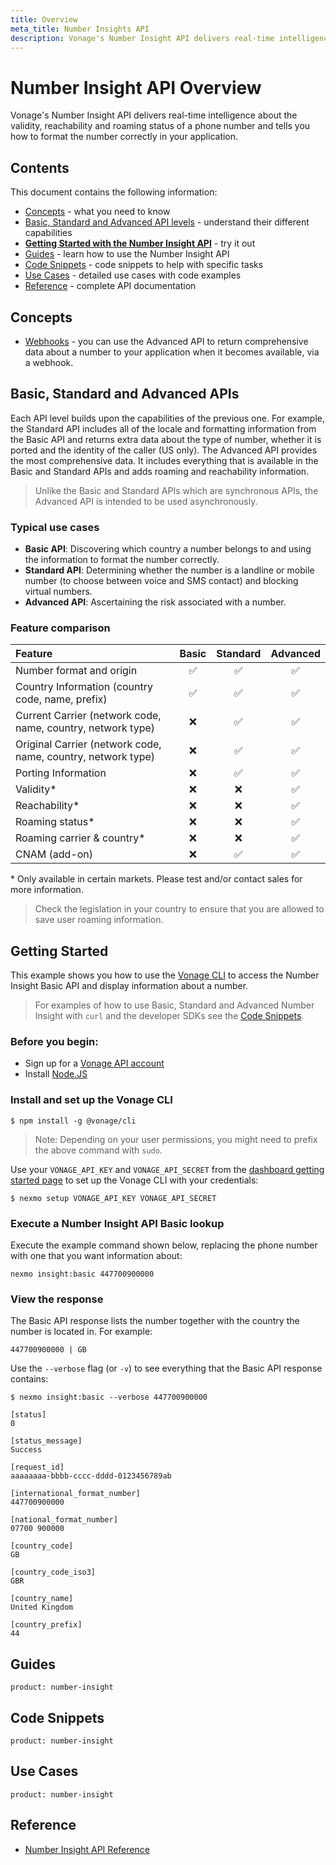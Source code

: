```yaml
---
title: Overview
meta_title: Number Insights API
description: Vonage's Number Insight API delivers real-time intelligence about the validity, reachability and roaming status of a phone number and tells you how to format the number correctly in your application.
---
```


# Number Insight API Overview

Vonage's Number Insight API delivers real-time intelligence about the validity, reachability and roaming status of a phone number and tells you how to format the number correctly in your application.

## Contents
This document contains the following information:

- [Concepts](#concepts) - what you need to know
- [Basic, Standard and Advanced API levels](#basic-standard-and-advanced-apis) - understand their different capabilities
- **[Getting Started with the Number Insight API](#getting-started)** - try it out
- [Guides](#guides) - learn how to use the Number Insight API
- [Code Snippets](#code-snippets) - code snippets to help with specific tasks
- [Use Cases](#use-cases) - detailed use cases with code examples
- [Reference](#reference) - complete API documentation

## Concepts

* [Webhooks](/concepts/guides/webhooks) - you can use the Advanced API to return comprehensive data about a number to your application when it becomes available, via a webhook.

## Basic, Standard and Advanced APIs
Each API level builds upon the capabilities of the previous one. For example, the Standard API includes all of the locale and formatting information from the Basic API and returns extra data about the type of number, whether it is ported and the identity of the caller (US only). The Advanced API provides the most comprehensive data. It includes everything that is available in the Basic and Standard APIs and adds roaming and reachability information.

> Unlike the Basic and Standard APIs which are synchronous APIs, the Advanced API is intended to be used asynchronously. 

### Typical use cases

- **Basic API**: Discovering which country a number belongs to and using the information to format the number correctly. 
- **Standard API**: Determining whether the number is a landline or mobile number (to choose between voice and SMS contact) and blocking virtual numbers.
- **Advanced API**: Ascertaining the risk associated with a number.

### Feature comparison
Feature | Basic | Standard | Advanced
:--|:--:|:--:|:--:
Number format and origin| ✅ | ✅ | ✅    
Country Information (country code, name, prefix)| ✅ | ✅ | ✅    
Current Carrier (network code, name, country, network type) | ❌ | ✅ | ✅
Original Carrier (network code, name, country, network type) | ❌ | ✅ | ✅
Porting Information | ❌ | ✅ | ✅
Validity* | ❌ | ❌ | ✅
Reachability* | ❌ | ❌ | ✅
Roaming status* | ❌ | ❌ | ✅
Roaming carrier & country* | ❌ | ❌ | ✅
CNAM (add-on) | ❌ | ✅ | ✅

\* Only available in certain markets. Please test and/or contact sales for more information.

> Check the legislation in your country to ensure that you are allowed to save user roaming information.

## Getting Started

This example shows you how to use the [Vonage CLI](/tools) to access the Number Insight Basic API and display information about a number.

> For examples of how to use Basic, Standard and Advanced Number Insight with `curl` and the developer SDKs see the [Code Snippets](#code-snippets).

### Before you begin:

* Sign up for a [Vonage API account](https://dashboard.nexmo.com/signup)
* Install [Node.JS](https://nodejs.org/en/download/)

### Install and set up the Vonage CLI

```
$ npm install -g @vonage/cli
```

> Note: Depending on your user permissions, you might need to prefix the above command with `sudo`.

Use your `VONAGE_API_KEY` and `VONAGE_API_SECRET` from the [dashboard getting started page](https://dashboard.nexmo.com/getting-started-guide) to set up the Vonage CLI with your credentials:

```
$ nexmo setup VONAGE_API_KEY VONAGE_API_SECRET
```

### Execute a Number Insight API Basic lookup

Execute the example command shown below, replacing the phone number with one that you want information about:

```
nexmo insight:basic 447700900000
```

### View the response

The Basic API response lists the number together with the country the number is located in. For example:

```
447700900000 | GB
```
Use the `--verbose` flag (or `-v`) to see everything that the Basic API response contains:

```text
$ nexmo insight:basic --verbose 447700900000

[status]
0

[status_message]
Success

[request_id]
aaaaaaaa-bbbb-cccc-dddd-0123456789ab

[international_format_number]
447700900000

[national_format_number]
07700 900000

[country_code]
GB

[country_code_iso3]
GBR

[country_name]
United Kingdom

[country_prefix]
44
```




## Guides

```concept_list
product: number-insight
```

## Code Snippets

```code_snippet_list
product: number-insight
```

## Use Cases

```use_cases
product: number-insight
```

## Reference

* [Number Insight API Reference](/api/number-insight)
